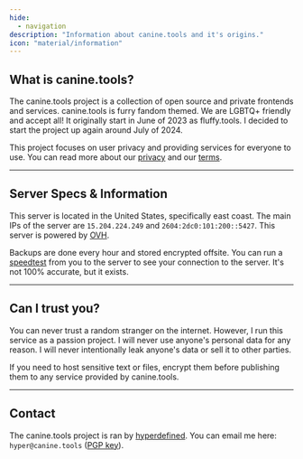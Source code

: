```yaml
---
hide:
  - navigation
description: "Information about canine.tools and it's origins."
icon: "material/information"
---
```

## What is canine.tools?
The canine.tools project is a collection of open source and private frontends and services. canine.tools is furry fandom themed. We are LGBTQ+ friendly and accept all! It originally start in June of 2023 as fluffy.tools. I decided to start the project up again around July of 2024.

This project focuses on user privacy and providing services for everyone to use. You can read more about our [privacy](https://canine.tools/privacy) and our [terms](https://canine.tools/terms).

---

## Server Specs & Information
This server is located in the United States, specifically east coast. The main IPs of the server are `15.204.224.249` and `2604:2dc0:101:200::5427`. This server is powered by [OVH](https://us.ovhcloud.com/).

Backups are done every hour and stored encrypted offsite. You can run a [speedtest](https://speedtest.canine.tools) from you to the server to see your connection to the server. It's not 100% accurate, but it exists.

---

## Can I trust you?
You can never trust a random stranger on the internet. However, I run this service as a passion project. I will never use anyone's personal data for any reason. I will never intentionally leak anyone's data or sell it to other parties.

If you need to host sensitive text or files, encrypt them before publishing them to any service provided by canine.tools.

---

## Contact
The canine.tools project is ran by [hyperdefined](https://hyper.lol). You can email me here: `hyper@canine.tools` ([PGP key](../assets/hyper@canine.tools.asc)).